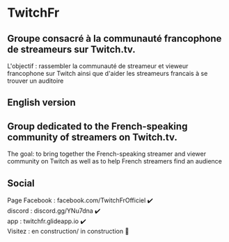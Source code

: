 # TwitchFr

## Groupe consacré à la communauté francophone de streameurs sur Twitch.tv.

L'objectif : rassembler la communauté de streameur et vieweur francophone sur Twitch ainsi que d'aider les streameurs francais à se trouver un auditoire

## English version

## Group dedicated to the French-speaking community of streamers on Twitch.tv.

The goal: to bring together the French-speaking streamer and viewer community on Twitch as well as to help French streamers find an audience

## Social
Page Facebook : facebook.com/TwitchFrOfficiel ✔️ <br>
discord : discord.gg/YNu7dna ✔️ <br>
app : twitchfr.glideapp.io ✔️ <br>
Visitez : en construction/ in construction 🚧
